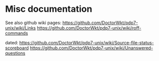 Misc documentation
==================

See also github wiki pages:
https://github.com/DoctorWkt/pdp7-unix/wiki/Links
https://github.com/DoctorWkt/pdp7-unix/wiki/roff-commands

dated:
https://github.com/DoctorWkt/pdp7-unix/wiki/Source-file-status-scoreboard
https://github.com/DoctorWkt/pdp7-unix/wiki/Unanswered-questions
